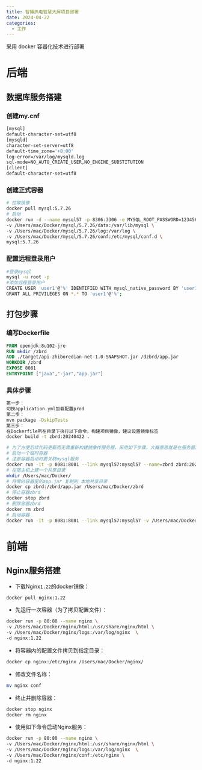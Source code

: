 ```yaml
---
title: 智博热电智慧大屏项目部署
date: 2024-04-22
categories: 
  - 工作
---
```


采用 docker 容器化技术进行部署

# 后端

## 数据库服务搭建

### 创建my.cnf

```sh
[mysql]
default-character-set=utf8
[mysqld]
character-set-server=utf8
default-time_zone='+8:00'
log-error=/var/log/mysqld.log
sql-mode=NO_AUTO_CREATE_USER,NO_ENGINE_SUBSTITUTION
[client]
default-character-set=utf8
```

### 创建正式容器

```sh
# 拉取镜像
docker pull mysql:5.7.26
# 启动
docker run -d --name mysql57 -p 8306:3306 -e MYSQL_ROOT_PASSWORD=123456 \
-v /Users/mac/Docker/mysql/5.7.26/data:/var/lib/mysql \
-v /Users/mac/Docker/mysql/5.7.26/log:/var/log \
-v /Users/mac/Docker/mysql/5.7.26/conf:/etc/mysql/conf.d \
mysql:5.7.26
```

### 配置远程登录用户

```sh
#登录mysql
mysql -u root -p
#添加远程登录用户
CREATE USER 'user1'@'%' IDENTIFIED WITH mysql_native_password BY 'user123!';
GRANT ALL PRIVILEGES ON *.* TO 'user1'@'%';
```

## 打包步骤

### 编写Dockerfile

```dockerfile
FROM openjdk:8u102-jre
RUN mkdir /zbrd
ADD ./target/api-zhiboredian-net-1.0-SNAPSHOT.jar /dzbrd/app.jar
WORKDIR /zbrd
EXPOSE 8081
ENTRYPOINT ["java","-jar","app.jar"]
```

### 具体步骤

```sh
第一步：
切换application.yml加载配置prod
第二步：
mvn package -DskipTests
第三步：
在Dockerfile所在目录下执行以下命令，构建项目镜像，建议设置镜像标签
docker build -t zbrd:20240422 .
```



```sh
# 为了方便后续代码更新而无需重新构建镜像传服务器，采用如下步骤，大概意思就是在服务器的宿主机上和容器共享一个目录放项目的jar包，这样的话之后更新代码，只需要把jar包传到宿主机的共享目录下即可，然后重启容器完成代码更新
# 启动一个临时容器
# 注意容器启动时要关联mysql服务
docker run -it -p 8081:8081 --link mysql57:mysql57 --name=zbrd zbrd:20240422-1648
# 在宿主机上建一个共享目录
mkdir /Users/mac/Docker/
# 将零时容器里的app.jar 复制到 本地共享目录
docker cp zbrd:/zbrd/app.jar /Users/mac/Docker/zbrd
# 停止容器zbrd
docker stop zbrd
# 删除容器zbrd
docker rm zbrd
# 启动容器
docker run -it -p 8081:8081 --link mysql57:mysql57 -v /Users/mac/Docker/zbrd:/zbrd --name=zbrd zbrd:20240422-1648
```



# 前端 

## Nginx服务搭建

- 下载Nginx`1.22`的docker镜像：

```bash
docker pull nginx:1.22
```

- 先运行一次容器（为了拷贝配置文件）：

```bash
docker run -p 80:80 --name nginx \
-v /Users/mac/Docker/nginx/html:/usr/share/nginx/html \
-v /Users/mac/Docker/nginx/logs:/var/log/nginx  \
-d nginx:1.22
```

- 将容器内的配置文件拷贝到指定目录：

```bash
docker cp nginx:/etc/nginx /Users/mac/Docker/nginx/
```

- 修改文件名称：

```bash
mv nginx conf
```

- 终止并删除容器：

```bash
docker stop nginx
docker rm nginx
```

- 使用如下命令启动Nginx服务：

```bash
docker run -p 80:80 --name nginx \
-v /Users/mac/Docker/nginx/html:/usr/share/nginx/html \
-v /Users/mac/Docker/nginx/logs:/var/log/nginx  \
-v /Users/mac/Docker/nginx/conf:/etc/nginx \
-d nginx:1.22
```